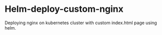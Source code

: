 # Helm-deploy-custom-nginx
Deploying nginx on kubernetes cluster with custom index.html page using helm.
